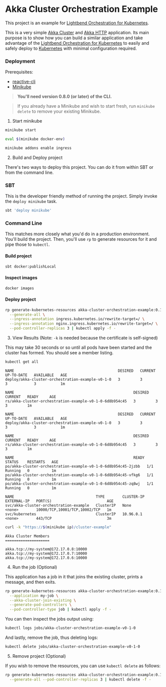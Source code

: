 # Akka Cluster Orchestration Example

This project is an example for [Lightbend Orchestration for Kubernetes](https://developer.lightbend.com/docs/lightbend-orchestration-kubernetes/latest/).

This is a very simple [Akka Cluster](https://doc.akka.io/docs/akka/snapshot/cluster-usage.html) and 
[Akka HTTP](https://doc.akka.io/docs/akka-http/current/scala/http/) application. Its main purpose is to show how you 
can build a similar application and take advantage of the [Lightbend Orchestration for Kubernetes](https://developer.lightbend.com/docs/lightbend-orchestration-kubernetes/latest/)
to easily and safely deploy to [Kubernetes](https://kubernetes.io/) with minimal configuration required.

### Deployment

Prerequisites:

* [reactive-cli](https://developer.lightbend.com/docs/lightbend-orchestration-kubernetes/latest/cli-installation.html#install-the-cli)
* [Minikube](https://github.com/kubernetes/minikube#installation)

> **You'll need version 0.8.0 (or later) of the CLI.**

> If you already have a Minikube and wish to start fresh, run `minikube delete` to remove your existing Minikube.

1) Start minikube

```bash
minikube start

eval $(minikube docker-env)

minikube addons enable ingress
```

2) Build and Deploy project

There's two ways to deploy this project. You can do it from within SBT or from the command line.

### SBT

This is the developer friendly method of running the project. Simply invoke the `deploy minikube` task.

```bash
sbt 'deploy minikube'
```

### Command Line

This matches more closely what you'd do in a production environment. You'll build the project. Then, you'll use `rp`
to generate resources for it and pipe those to `kubectl`.

#### Build project

```bash
sbt docker:publishLocal
```

#### Inspect images

```bash
docker images
```

#### Deploy project

```bash
rp generate-kubernetes-resources akka-cluster-orchestration-example:0.1.0 \
  --generate-all \
  --ingress-annotation ingress.kubernetes.io/rewrite-target=/ \
  --ingress-annotation nginx.ingress.kubernetes.io/rewrite-target=/ \
  --pod-controller-replicas 3 | kubectl apply -f -
```

3) View Results (Note: `-k` is needed because the certificate is self-signed)

This may take 30 seconds or so until all pods have been started and the cluster has formed. You should see a member
listing.

```bash
kubectl get all
```

```
NAME                                               DESIRED   CURRENT   UP-TO-DATE   AVAILABLE   AGE
deploy/akka-cluster-orchestration-example-v0-1-0   3         3         3            3           1m

NAME                                                      DESIRED   CURRENT   READY     AGE
rs/akka-cluster-orchestration-example-v0-1-0-6d8b954c45   3         3         3         1m

NAME                                               DESIRED   CURRENT   UP-TO-DATE   AVAILABLE   AGE
deploy/akka-cluster-orchestration-example-v0-1-0   3         3         3            3           1m

NAME                                                      DESIRED   CURRENT   READY     AGE
rs/akka-cluster-orchestration-example-v0-1-0-6d8b954c45   3         3         3         1m

NAME                                                      READY     STATUS    RESTARTS   AGE
po/akka-cluster-orchestration-example-v0-1-0-6d8b954c45-2jzbb   1/1       Running   0          1m
po/akka-cluster-orchestration-example-v0-1-0-6d8b954c45-vfkg6   1/1       Running   0          1m
po/akka-cluster-orchestration-example-v0-1-0-6d8b954c45-zq8wj   1/1       Running   0          1m

NAME                                     TYPE        CLUSTER-IP   EXTERNAL-IP   PORT(S)                         AGE
svc/akka-cluster-orchestration-example   ClusterIP   None         <none>        10000/TCP,10001/TCP,10002/TCP   1m
svc/kubernetes                           ClusterIP   10.96.0.1    <none>        443/TCP                         3m
```

```bash
curl -k "https://$(minikube ip)/cluster-example"
```

```
Akka Cluster Members
====================

akka.tcp://my-system@172.17.0.8:10000
akka.tcp://my-system@172.17.0.7:10000
akka.tcp://my-system@172.17.0.6:10000
```

4) Run the job (Optional)

This application has a job in it that joins the existing cluster, prints a message, and then exits.

```bash
rp generate-kubernetes-resources akka-cluster-orchestration-example:0.1.0 \
  --application my-job \
  --akka-cluster-join-existing \
  --generate-pod-controllers \
  --pod-controller-type job | kubectl apply -f -
```

You can then inspect the jobs output using:

```bash
kubectl logs jobs/akka-cluster-orchestration-example-v0-1-0
```

And lastly, remove the job, thus deleting logs:

```bash
kubectl delete jobs/akka-cluster-orchestration-example-v0-1-0
```

5) Remove project (Optional)

If you wish to remove the resources, you can use `kubectl delete` as follows:

```bash
rp generate-kubernetes-resources akka-cluster-orchestration-example:0.1.0 \
  --generate-all --pod-controller-replicas 3 | kubectl delete -f -
```

